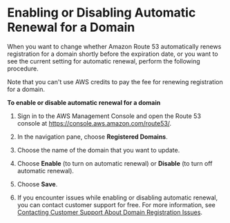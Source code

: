 # Enabling or Disabling Automatic Renewal for a Domain<a name="domain-enable-disable-auto-renewal"></a>

When you want to change whether Amazon Route 53 automatically renews registration for a domain shortly before the expiration date, or you want to see the current setting for automatic renewal, perform the following procedure\.

Note that you can't use AWS credits to pay the fee for renewing registration for a domain\.<a name="domain-enable-disable-auto-renewal-procedure"></a>

**To enable or disable automatic renewal for a domain**

1. Sign in to the AWS Management Console and open the Route 53 console at [https://console\.aws\.amazon\.com/route53/](https://console.aws.amazon.com/route53/)\.

1. In the navigation pane, choose **Registered Domains**\.

1. Choose the name of the domain that you want to update\.

1. Choose **Enable** \(to turn on automatic renewal\) or **Disable** \(to turn off automatic renewal\)\.

1. Choose **Save**\.

1. If you encounter issues while enabling or disabling automatic renewal, you can contact customer support for free\. For more information, see [Contacting Customer Support About Domain Registration Issues](domain-contact-support.md)\.